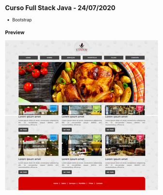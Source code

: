 ## Curso Full Stack Java - 24/07/2020
* Bootstrap

### Preview
![Imagem](https://github.com/4L1C3-R4BB1T/santander-coders/raw/master/_assets/aula05-ex1-1.png)
![Imagem](https://github.com/4L1C3-R4BB1T/santander-coders/raw/master/_assets/aula05-ex1-2.png)

